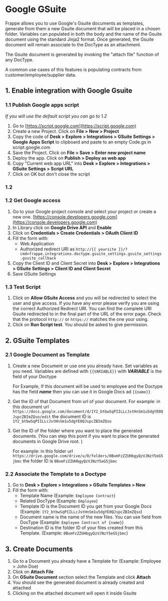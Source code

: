 <!-- base_template: frappe_io/www/frappe/frappe_base.html --><!-- add-breadcrumbs -->
# Google GSuite

Frappe allows you to use Google's Gsuite documents as templates, generate from them a new Gsuite document that will be placed in a chosen folder. Variables can populated in both the body and the name of the Gsuite document using the standard Jinja2 format. Once generated, the Gsuite document will remain associate to the DocType as an attachment.

The Gsuite document is generated by invoking the "attach file" function of any DocType.

A common use cases of this features is populating contracts from customer/employee/supplier data.

## 1. Enable integration with Google Gsuite

### 1.1 Publish Google apps script

*If you will use the default script you can go to 1.2*

1. Go to [https://script.google.com](https://script.google.com)
1. Create a new Project. Click on **File > New > Project**
1. Copy the code of **Desk > Explore > Integrations > GSuite Settings > Google Apps Script** to clipboard and paste to an empty Code.gs in script.google.com
1. Save the Project. Click on **File > Save > Enter new project name**
1. Deploy the app. Click on **Publish > Deploy as web app**
1. Copy "Current web app URL" into **Desk > Explore > Integrations > GSuite Settings > Script URL**
1. Click on OK but don't close the script

### 1.2

### 1.2 Get Google access

1. Go to your Google project console and select your project or create a new one. [https://console.developers.google.com](https://console.developers.google.com)
1. In Library click on **Google Drive API** and **Enable**
1. Click on **Credentials > Create Credentials > OAuth Client ID**
1. Fill the form with:
	- Web Application
	- Authorized redirect URI as  `http://{{ yoursite }}/?cmd=frappe.integrations.doctype.gsuite_settings.gsuite_settings.gsuite_callback`
1. Copy the Client ID and Client Secret into **Desk > Explore > Integrations > GSuite Settings > Client ID and Client Secret**
1. Save GSuite Settings

### 1.3 Test Script

1. Click on **Allow GSuite Access** and you will be redirected to select the user and give access. If you have any error please verify you are using the correct Authorized Redirect URI.
	You can find the complete URI Gsuite redirected to in the final part of the URL of the error page. Check that the protocol `http://` or `https://` matches the one your using.
1. Click on **Run Script test**. You should be asked to give permission.

## 2. GSuite Templates

### 2.1 Google Document as Template

1. Create a new Document or use one you already have. Set variables as you need. Variables are defined with `{{VARIABLE}}` with ***VARIABLE*** is the field of your Doctype

	For Example,
		If this document will be used to employee and the Doctype has the field ***name*** then you can use it in Google Docs ad `{{name}}`

1. Get the ID of that Document from url of your document.
	For example: in this document url `https://docs.google.com/document/d/1Y2_btbwSqPIILLcJstHnSm1u5dgYE0QJspcZBImZQso/edit` the document ID is `1Y2_btbwSqPIILLcJstHnSm1u5dgYE0QJspcZBImZQso`

1. Get the ID of the folder where you want to place the generated documents. (You can step this point if you want to place the generated documents in Google Drive root. )

	For example: in this folder url `https://drive.google.com/drive/u/0/folders/0BxmFzZZUHbgyQzVJNzY5eG5jbmc` the folder ID is `0BxmFzZZUHbgyQzVJNzY5eG5jbmc`

### 2.2 Associate the Template to a Doctype

1. Go to **Desk > Explore > Integrations > GSuite Templates > New**
2. Fill the form with:
	- Template Name (Example: `Employee Contract`)
	- Related DocType (Example: `Employee`)
	- Template ID is the Document ID you get from your Google Docs (Example: `1Y2_btbwSqPIILLcJstHnSm1u5dgYE0QJspcZBImZQso`)
	- Document name is the name of the new files. You can use field from DocType (Example: `Employee Contract of {name}`)
	- Destination ID is the folder ID of your files created from this Template. (Example: `0BxmFzZZUHbgyQzVJNzY5eG5jbmc`)

## 3. Create Documents

1. Go to a Document you already have a Template for (Example: Employee > John Doe)
2. Click on **Attach File**
3. On **GSuite Document** section select the Template and click **Attach**
4. You should see the generated document is already created and attached
5. Clicking on the attached document will open it inside Gsuite
